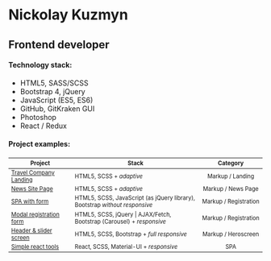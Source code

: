 # Nickolay Kuzmyn 
## Frontend developer

#### Technology stack:
<ul>
<li>HTML5, SASS/SCSS</li>
<li>Bootstrap 4, jQuery</li>
<li>JavaScript (ES5, ES6)</li>
<li>GitHub, GitKraken GUI</li>
<li>Photoshop</li>
<li>React / Redux</li>
</ul>

#### Project examples:
<div class="w3-responsive">
<table style="font-size: 80%" width="100%" class="w3-table-all notranslate" id="myTable">
<thead>
<tr class="w3-white">
<th width="25%">Project</th>
<th width="50%">Stack</th>
<th width="25%">Category</th>
</tr>
</thead>
<tbody>
<tr>
<td><a href="https://n-icko.github.io/TravelCompanyLandingPage">Travel Company Landing</a></td>
<td>HTML5, SCSS + <em>adaptive</em></td>
<td align="center">Markup / Landing</td>
</tr>
<tr>
<td><a href="https://n-icko.github.io/testTask__News-site-markup/">News Site Page</a></td>
<td>HTML5, SCSS + <em>adaptive</em></td>
<td align="center">Markup / News Page</td>
</tr>
<tr>
<td><a href="https://n-icko.github.io/testTask__SPA-with-form/">SPA with form</a></td>
<td> HTML5, SCSS, JavaScript (as jQuery library), Bootstrap <em>without responsive </em></td>
<td align="center"> Markup / Registration</td>
</tr>
<tr>
<td><a href="https://n-icko.github.io/testTask__Modal-registration/"> Modal registration form</a></td>
<td> HTML5, SCSS, jQuery | AJAX/Fetch, Bootstrap (Carousel) + <em>responsive</em></td>
<td align="center"> Markup / Registration</td>
</tr>
<tr>
<td><a href="https://github.com/N-icko/testTask__Title-page"> Header & slider screen</a></td>
<td> HTML5, SCSS, Bootstrap + <em>full responsive</em></td>
<td align="center"> Markup / Heroscreen</td>
</tr><tr>
<td><a href="https://n-icko.github.io/react-tools/"> Simple react tools</a></td>
<td> React, SCSS, Material-UI + <em>responsive</em></td>
<td align="center"> SPA</td>
</tr>
</tbody>
</table>
</div>
